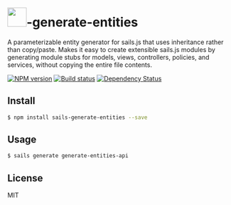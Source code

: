# <img src="http://cdn.tjw.io/images/sails-logo.png" height='43px' />-generate-entities

A parameterizable entity generator for sails.js that uses inheritance rather than copy/paste. Makes it easy to create extensible sails.js modules by generating module stubs for models, views, controllers, policies, and services, without copying the entire file contents.

[![NPM version][npm-image]][npm-url]
[![Build status][travis-image]][travis-url]
[![Dependency Status][daviddm-image]][daviddm-url]

## Install
```sh
$ npm install sails-generate-entities --save
```

## Usage
```sh
$ sails generate generate-entities-api
```

## License
MIT

[sails-logo]: http://cdn.tjw.io/images/sails-logo.png
[sails-url]: https://sailsjs.org
[npm-image]: https://img.shields.io/npm/v/sails-generate-entities.svg?style=flat
[npm-url]: https://npmjs.org/package/sails-generate-entities
[travis-image]: https://img.shields.io/travis/tjwebb/sails-generate-entities.svg?style=flat
[travis-url]: https://travis-ci.org/tjwebb/sails-generate-entities
[daviddm-image]: http://img.shields.io/david/tjwebb/sails-generate-entities.svg?style=flat
[daviddm-url]: https://david-dm.org/tjwebb/sails-generate-entities
